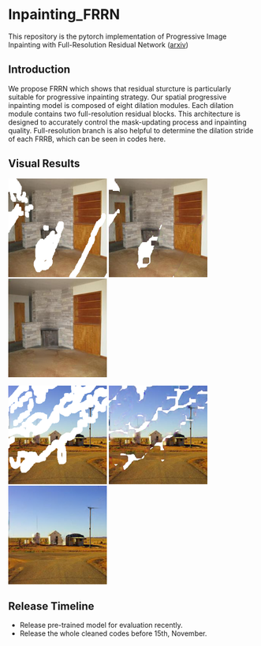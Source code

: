 # Inpainting_FRRN
This repository is the pytorch implementation of Progressive Image Inpainting with Full-Resolution Residual Network ([arxiv](https://arxiv.org/abs/1907.10478))

## Introduction
We propose FRRN which shows that residual sturcture is particularly suitable for progressive inpainting strategy. Our spatial progressive inpainting model is composed of eight dilation modules. Each dilation module contains two full-resolution residual blocks. This architecture is designed to accurately control the mask-updating process and inpainting quality. Full-resolution branch is also helpful to determine the dilation stride of each FRRB, which can be seen in codes here.

## Visual Results
<p float="left">
    <img src="examples/ex_damaged1.png" width="200"/>
    <img src="examples/ex_mid1.png" width="200"/>
    <img src="examples/ex_final1.png" width="200"/>
</p>
<p float="left">
    <img src="examples/ex_damaged2.png" width="200"/>
    <img src="examples/ex_mid2.png" width="200"/>
    <img src="examples/ex_final2.png" width="200"/>
</p>

## Release Timeline
* Release pre-trained model for evaluation recently.
* Release the whole cleaned codes before 15th, November.